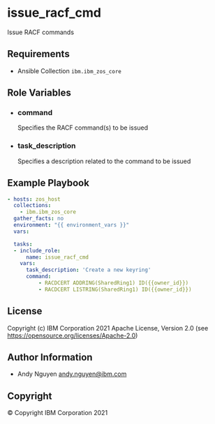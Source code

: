 issue_racf_cmd
=========

Issue RACF commands

Requirements
------------

- Ansible Collection `ibm.ibm_zos_core`

Role Variables
--------------

- ### **command**

  Specifies the RACF command(s) to be issued
- ### **task_description**

  Specifies a description related to the command to be issued

Example Playbook
----------------

```yaml
- hosts: zos_host
  collections:
    - ibm.ibm_zos_core
  gather_facts: no
  environment: "{{ environment_vars }}"
  vars:

  tasks:
  - include_role:
      name: issue_racf_cmd
    vars:
      task_description: 'Create a new keyring'
      command:
          - RACDCERT ADDRING(SharedRing1) ID({{owner_id}})
          - RACDCERT LISTRING(SharedRing1) ID({{owner_id}})
```

License
-------

Copyright (c) IBM Corporation 2021 Apache License, Version 2.0 (see https://opensource.org/licenses/Apache-2.0)

Author Information
------------------

- Andy Nguyen andy.nguyen@ibm.com

Copyright
---------

© Copyright IBM Corporation 2021
